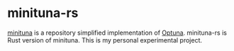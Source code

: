 # minituna-rs

[minituna](https://github.com/c-bata/minituna) is a repository simplified implementation of [Optuna](https://github.com/optuna/optuna). minituna-rs is Rust version of minituna. This is my personal experimental project.
